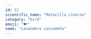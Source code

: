 ```yaml
---
id: 51
scientific_name: "Motacilla cinerea"
category: "bird"
emoji: "🐦"
name: "Lavandera cascadeña"
---
```

